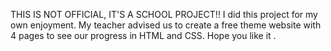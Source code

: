 THIS IS NOT OFFICIAL, IT'S A SCHOOL PROJECT!!
I did this project for my own enjoyment. My teacher advised us to create a free theme website with 4 pages to see our progress in HTML and CSS. Hope you like it .
